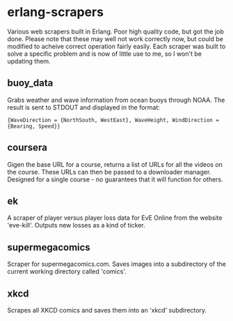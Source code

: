 erlang-scrapers
===============

Various web scrapers built in Erlang. Poor high quality code, but got the job done. Please note that these may well not work correctly now, but could be modified to acheive correct operation fairly easily. Each scraper was built to solve a specific problem and is now of little use to me, so I won't be updating them.

## buoy\_data ##

Grabs weather and wave information from ocean buoys through NOAA. The result is sent to STDOUT and displayed in the format:

```
{WaveDirection = {NorthSouth, WestEast}, WaveHeight, WindDirection = {Bearing, Speed}}
```

## coursera ##

Gigen the base URL for a course, returns a list of URLs for all the videos on the course. These URLs can then be passed to a downloader manager. Designed for a single course - no guarantees that it will function for others.

## ek ##

A scraper of player versus player loss data for EvE Online from the website 'eve-kill'. Outputs new losses as a kind of ticker.

## supermegacomics ##

Scraper for supermegacomics.com. Saves images into a subdirectory of the current working directory called 'comics'.

## xkcd ##

Scrapes all XKCD comics and saves them into an 'xkcd' subdirectory.
